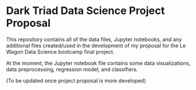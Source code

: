 # Dark Triad Data Science Project Proposal

This repository contains all of the data files, Jupyter notebooks, and any additional files created/used in the development of my
proposal for the Le Wagon Data Science bootcamp final project.

At the moment, the Jupyter notebook file contains some data visualizations, data preprocessing, regression model, and classifiers.

(To be updated once project proposal is more developed)
